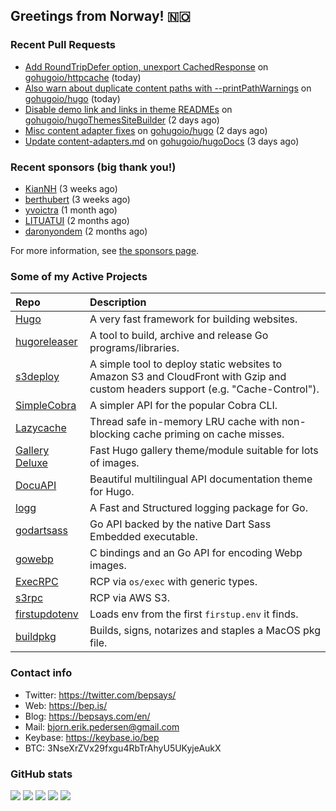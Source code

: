## Greetings from Norway! 🇳🇴

### Recent Pull Requests

- [Add RoundTripDefer option, unexport CachedResponse](https://github.com/gohugoio/httpcache/pull/1) on [gohugoio/httpcache](https://github.com/gohugoio/httpcache) (today)
- [Also warn about duplicate content paths with --printPathWarnings](https://github.com/gohugoio/hugo/pull/12512) on [gohugoio/hugo](https://github.com/gohugoio/hugo) (today)
- [Disable demo link and links in theme READMEs](https://github.com/gohugoio/hugoThemesSiteBuilder/pull/463) on [gohugoio/hugoThemesSiteBuilder](https://github.com/gohugoio/hugoThemesSiteBuilder) (2 days ago)
- [Misc content adapter fixes](https://github.com/gohugoio/hugo/pull/12498) on [gohugoio/hugo](https://github.com/gohugoio/hugo) (2 days ago)
- [Update content-adapters.md](https://github.com/gohugoio/hugoDocs/pull/2578) on [gohugoio/hugoDocs](https://github.com/gohugoio/hugoDocs) (3 days ago)

### Recent sponsors (big thank you!)

- [KianNH](https://github.com/KianNH) (3 weeks ago)
- [berthubert](https://github.com/berthubert) (3 weeks ago)
- [yvoictra](https://github.com/yvoictra) (1 month ago)
- [LITUATUI](https://github.com/LITUATUI) (2 months ago)
- [daronyondem](https://github.com/daronyondem) (2 months ago)

For more information, see [the sponsors page](https://github.com/sponsors/bep/).

### Some of my Active Projects

| Repo  | Description |
| :---------------------------------------- | :------------------------------------------- |
| [Hugo](https://github.com/gohugoio/hugo)|A very fast framework for building websites. |
| [hugoreleaser](https://github.com/gohugoio/hugoreleaser)| A tool to build, archive and release Go programs/libraries.  |
| [s3deploy](https://github.com/bep/s3deploy)| A simple tool to deploy static websites to Amazon S3 and CloudFront with Gzip and custom headers support (e.g. "Cache-Control").|
| [SimpleCobra](https://github.com/bep/simplecobra)|A simpler API for the popular Cobra CLI.|
| [Lazycache](https://github.com/bep/lazycache)| Thread safe in-memory LRU cache with non-blocking cache priming on cache misses.  |
| [Gallery Deluxe](https://github.com/bep/gallerydeluxe)|Fast Hugo gallery theme/module suitable for lots of images.  |
| [DocuAPI](https://github.com/bep/docuapi)| Beautiful multilingual API documentation theme for Hugo.  |
| [logg](https://github.com/bep/logg)| A Fast and Structured logging package for Go.  |
| [godartsass](https://github.com/bep/godartsass)| Go API backed by the native Dart Sass Embedded executable. |
| [gowebp](https://github.com/bep/gowebp)|C bindings and an Go API for encoding Webp images. |
| [ExecRPC](https://github.com/bep/execrpc)|RCP via `os/exec` with generic types.  |
| [s3rpc](https://github.com/bep/s3rpc)|RCP via AWS S3.|
| [firstupdotenv](https://github.com/bep/firstupdotenv)|Loads env from the first `firstup.env` it finds. |
| [buildpkg](https://github.com/bep/buildpkg)| Builds, signs, notarizes and staples a MacOS pkg file. |

### Contact info
- Twitter: https://twitter.com/bepsays/
- Web: https://bep.is/
- Blog: https://bepsays.com/en/
- Mail: bjorn.erik.pedersen@gmail.com
- Keybase: https://keybase.io/bep
- BTC: 3NseXrZVx29fxgu4RbTrAhyU5UKyjeAukX


### GitHub stats

![](https://github-profile-summary-cards.vercel.app/api/cards/profile-details?username=bep&theme=github)
![](https://github-profile-summary-cards.vercel.app/api/cards/repos-per-language?username=bep&theme=github)
![](https://github-profile-summary-cards.vercel.app/api/cards/most-commit-language?username=bep&theme=github)
![](https://github-profile-summary-cards.vercel.app/api/cards/stats?username=bep&theme=github)
![](https://github-profile-summary-cards.vercel.app/api/cards/productive-time?username=bep&theme=github)
